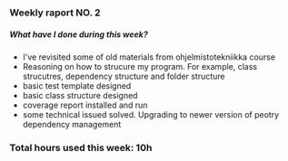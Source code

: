 ### Weekly raport NO. 2

##### What have I done during this week?
 - I've revisited some of old materials from ohjelmistotekniikka course
 - Reasoning on how to strucure my program. For example, class strucutres, dependency structure and folder structure
 - basic test template designed
 - basic class structure designed
 - coverage report installed and run
 - some technical issued solved. Upgrading to newer version of peotry dependency management

### Total hours used this week: 10h